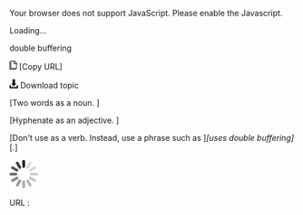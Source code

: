 Your browser does not support JavaScript. Please enable the Javascript.

Loading...

double buffering

![Copy URL](double-buffering_files/Copy.png) [Copy URL]

![Download](double-buffering_files/Download.png)
Download topic

[Two words as a noun. ]

[Hyphenate as an adjective. ]

[Don't use as a verb. Instead, use a phrase such as ]*[uses double buffering]*[*.*]

![In progress](double-buffering_files/activity-large.gif)

URL :


